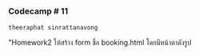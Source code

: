 ### Codecamp # 11
    theeraphat sinrattanavong

"Homework2
ให้สร้าง form ชื่อ booking.html โดยมีหน้าตาดังรูป